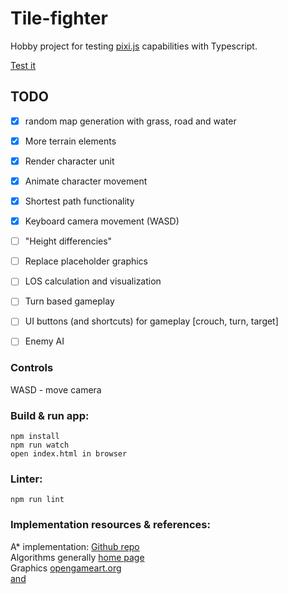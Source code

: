 # Tile-fighter

Hobby project for testing [pixi.js](http://www.pixijs.com/) capabilities with Typescript.

[Test it](http://laastine.kapsi.fi/tile-fighter/)

## TODO

- [x] random map generation with grass, road and water
- [x] More terrain elements 
- [x] Render character unit
- [x] Animate character movement
- [x] Shortest path functionality
- [x] Keyboard camera movement (WASD)
- [ ] "Height differencies"
- [ ] Replace placeholder graphics
- [ ] LOS calculation and visualization
- [ ] Turn based gameplay
- [ ] UI buttons (and shortcuts) for gameplay [crouch, turn, target]
- [ ] Enemy AI


### Controls
WASD - move camera

### Build & run app:
```
npm install
npm run watch
open index.html in browser
```

### Linter:
```
npm run lint
```

### Implementation resources & references:
A* implementation: [Github repo](https://github.com/bgrins/javascript-astar)<br/>
Algorithms generally [home page](http://theory.stanford.edu/~amitp/GameProgramming/)<br/>
Graphics [opengameart.org](http://opengameart.org/content/tmim-heroine-bleeds-game-art)  
[and](http://opengameart.org/content/isometric-road-tiles)
